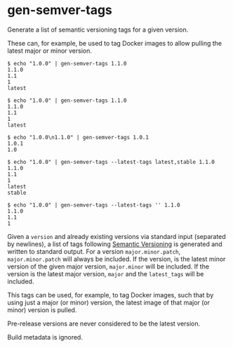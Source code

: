 # gen-semver-tags

Generate a list of semantic versioning tags for a given version.

These can, for example, be used to tag Docker images to allow pulling the latest major or minor version.

```shell
$ echo "1.0.0" | gen-semver-tags 1.1.0
1.1.0
1.1
1
latest

$ echo "1.0.0" | gen-semver-tags 1.1.0
1.1.0
1.1
1
latest

$ echo "1.0.0\n1.1.0" | gen-semver-tags 1.0.1
1.0.1
1.0

$ echo "1.0.0" | gen-semver-tags --latest-tags latest,stable 1.1.0
1.1.0
1.1
1
latest
stable

$ echo "1.0.0" | gen-semver-tags --latest-tags '' 1.1.0
1.1.0
1.1
1
```

Given a `version` and already existing versions via standard input (separated by newlines), a
list of tags following [Semantic Versioning](https://semver.org/) is generated and written
to standard output. For a version `major.minor.patch`, `major.minor.patch` will always be
included. If the version, is the latest minor version of the given major version, `major.minor`
will be included. If the version is the latest major version, `major` and the `latest_tags`
will be included.

This tags can be used, for example, to tag Docker images, such that by using just a major
(or minor) version, the latest image of that major (or minor) version is pulled.

Pre-release versions are never considered to be the latest version.

Build metadata is ignored.
